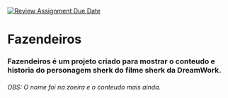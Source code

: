 [![Review Assignment Due Date](https://classroom.github.com/assets/deadline-readme-button-22041afd0340ce965d47ae6ef1cefeee28c7c493a6346c4f15d667ab976d596c.svg)](https://classroom.github.com/a/_rYocbIk)

# Fazendeiros

### Fazendeiros é um projeto criado para mostrar o conteudo e historia do personagem sherk do filme sherk da DreamWork.

###### OBS: O nome foi na zoeira e o conteudo mais ainda.
